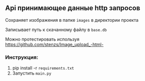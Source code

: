 ## Api принимающее данные http запросов
Сохраняет изображения в папке `images` в директории проекта

Записывает путь к скачанному файлу в `base.db`

Можно протестировать используя https://github.com/stenzs/Image_upload_-html-

### Инструкция:

1. pip install -r `requirements.txt`
2. Запустить `main.py`

